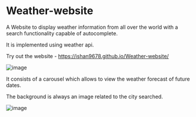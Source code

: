 # Weather-website
A Website to display weather information from all over the world with a search functionality capable of autocomplete. 

It is implemented using weather api.


Try out the website -  https://ishan9678.github.io/Weather-website/

![image](https://user-images.githubusercontent.com/96326613/226525105-4c6d6c37-a1d6-4af8-af31-1b3cfae2ce7e.png)

It consists of a carousel which allows to view the weather forecast of future dates.

The background is always an image related to the city searched.

![image](https://user-images.githubusercontent.com/96326613/226525143-3a437d92-05f9-4702-9cb1-f9c3147db2c1.png)
